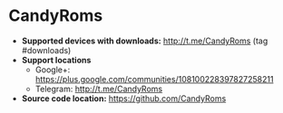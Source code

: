# CandyRoms

+ **Supported devices with downloads:** http://t.me/CandyRoms (tag #downloads)
+ **Support locations** 
    + Google+: https://plus.google.com/communities/108100228397827258211
    + Telegram: http://t.me/CandyRoms
+ **Source code location:** https://github.com/CandyRoms

